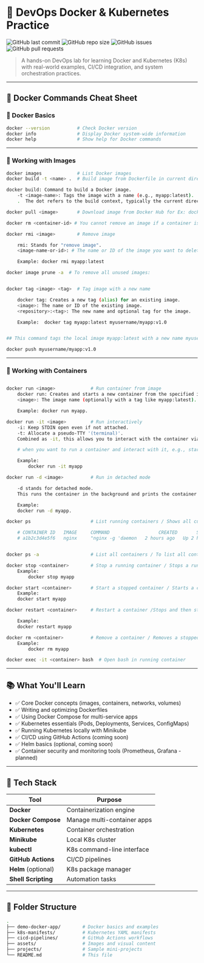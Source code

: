 # 🚀 DevOps Docker & Kubernetes Practice

![GitHub last commit](https://img.shields.io/github/last-commit/birbalkr/devops-docker-k8s-practice?style=flat-square)
![GitHub repo size](https://img.shields.io/github/repo-size/birbalkr/devops-docker-k8s-practice?color=blue)
![GitHub issues](https://img.shields.io/github/issues/birbalkr/devops-docker-k8s-practice?style=flat-square)
![GitHub pull requests](https://img.shields.io/github/issues-pr/birbalkr/devops-docker-k8s-practice?style=flat-square)

> A hands-on DevOps lab for learning Docker and Kubernetes (K8s) with real-world examples, CI/CD integration, and system orchestration practices.

---

## 🐳 Docker Commands Cheat Sheet

### 🔹 Docker Basics

```bash
docker --version          # Check Docker version
docker info               # Display Docker system-wide information
docker help               # Show help for Docker commands
```

---

### 🔹 Working with Images

```bash
docker images             # List Docker images
docker build -t <name> .  # Build image from Dockerfile in current directory <name>

docker build: Command to build a Docker image.
    -t <image-name>: Tags the image with a name (e.g., myapp:latest).
    .  The dot refers to the build context, typically the current directory containing the Dockerfile.

docker pull <image>       # Download image from Docker Hub for Ex: docker pull mysql

docker rm <container-id> # You cannot remove an image if a container is currently using it. You may need to stop and remove the associated containers first:

docker rmi <image>        # Remove image

    rmi: Stands for "remove image".
    <image-name-or-id>: # The name or ID of the image you want to delete.

    Example: docker rmi myapp:latest

docker image prune -a  # To remove all unused images:


docker tag <image> <tag>  # Tag image with a new name

    docker tag: Creates a new tag (alias) for an existing image.
    <image>: The name or ID of the existing image.
    <repository>:<tag>: The new name and optional tag for the image.

    Example:  docker tag myapp:latest myusername/myapp:v1.0


## This command tags the local image myapp:latest with a new name myusername/myapp:v1.0, typically used before pushing to Docker Hub or another registry.

docker push myusername/myapp:v1.0

```

---

### 🔹 Working with Containers

```bash

docker run <image>             # Run container from image
    docker run: Creates and starts a new container from the specified image.
    <image>: The image name (optionally with a tag like myapp:latest).

    Example: docker run myapp.

docker run -it <image>         # Run interactively
    -i: Keep STDIN open even if not attached.
    -t: Allocate a pseudo-TTY '(terminal)'.
    Combined as -it, this allows you to interact with the container via the terminal.

    # when you want to run a container and interact with it, e.g., start a shell inside a base image. it's also essential when running a containerized program that requires user input (e.g. read in shell scripts, prompts in Python, etc.).

    Example:
        docker run -it myapp

docker run -d <image>          # Run in detached mode

    -d stands for detached mode.
    This runs the container in the background and prints the container ID.

    Example:
    docker run -d myapp.

docker ps                      # List running containers / Shows all currently running Docker containers.

    # CONTAINER ID   IMAGE     COMMAND                  CREATED       STATUS       PORTS                    NAMES
    # a1b2c3d4e5f6   nginx     "nginx -g 'daemon   2 hours ago   Up 2 hours   0.0.0.0:8080->80/tcp     my-nginx


docker ps -a                   # List all containers / To list all containers (running and stopped) Includes containers that have exited, been stopped, or failed.

docker stop <container>        # Stop a running container / Stops a running container gracefully. You can use the container ID or name.
    Example:
        docker stop myapp

docker start <container>       # Start a stopped container / Starts a container that was previously stopped.
    Example:
    docker start myapp

docker restart <container>     # Restart a container /Stops and then starts the container again. Useful for applying changes like updated environment variables or configs.

    Example:
    docker restart myapp

docker rm <container>          # Remove a container / Removes a stopped container from your system.
    Example:
        docker rm myapp

docker exec -it <container> bash  # Open bash in running container
```

---

## 📚 What You'll Learn

- ✅ Core Docker concepts (images, containers, networks, volumes)
- ✅ Writing and optimizing Dockerfiles
- ✅ Using Docker Compose for multi-service apps
- ✅ Kubernetes essentials (Pods, Deployments, Services, ConfigMaps)
- ✅ Running Kubernetes locally with Minikube
- ✅ CI/CD using GitHub Actions (coming soon)
- ✅ Helm basics (optional, coming soon)
- ✅ Container security and monitoring tools (Prometheus, Grafana - planned)

---

## 🧰 Tech Stack

| Tool                | Purpose                     |
| ------------------- | --------------------------- |
| **Docker**          | Containerization engine     |
| **Docker Compose**  | Manage multi-container apps |
| **Kubernetes**      | Container orchestration     |
| **Minikube**        | Local K8s cluster           |
| **kubectl**         | K8s command-line interface  |
| **GitHub Actions**  | CI/CD pipelines             |
| **Helm** (optional) | K8s package manager         |
| **Shell Scripting** | Automation tasks            |

---

## 📁 Folder Structure

```bash
.
├── demo-docker-app/        # Docker basics and examples
├── k8s-manifests/          # Kubernetes YAML manifests
├── cicd-pipelines/         # GitHub Actions workflows
├── assets/                 # Images and visual content
├── projects/               # Sample mini-projects
└── README.md               # This file
```
